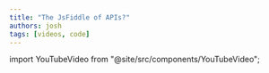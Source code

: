 ```yaml
---
title: "The JsFiddle of APIs?"
authors: josh
tags: [videos, code]
---
```


import YouTubeVideo from "@site/src/components/YouTubeVideo";

<YouTubeVideo url="https://www.youtube-nocookie.com/embed/xvByk_e-s0s" />
